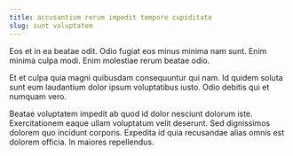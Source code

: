 ```yaml
---
title: accusantium rerum impedit tempore cupiditate
slug: sunt voluptatem
---
```


Eos et in ea beatae odit. Odio fugiat eos minus minima nam sunt. Enim minima culpa modi. Enim molestiae rerum beatae odio.

Et et culpa quia magni quibusdam consequuntur qui nam. Id quidem soluta sunt eum laudantium dolor ipsum voluptatibus iusto. Odio debitis qui et numquam vero.

Beatae voluptatem impedit ab quod id dolor nesciunt dolorum iste. Exercitationem eaque ullam voluptatum velit deserunt. Sed dignissimos dolorem quo incidunt corporis. Expedita id quia recusandae alias omnis est dolorem officia. In maiores repellendus.
